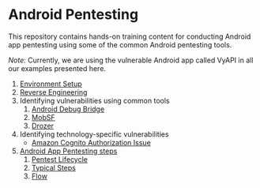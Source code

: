# Android Pentesting

This repository contains hands-on training content for conducting Android app pentesting using some of the common Android pentesting tools.

*Note:* Currently, we are using the vulnerable Android app called VyAPI in all our examples presented here. 

1. [Environment Setup](environment_setup/README.md)
2. [Reverse Engineering](reverse_engineering/README.md)
3. Identifying vulnerabilities using common tools
   1. [Android Debug Bridge](android_debug_bridge/README.md)
   2. [MobSF](mobsf/README.md)
   3. [Drozer](drozer/README.md)
4. Identifying technology-specific vulnerabilities
   * [Amazon Cognito Authorization Issue](amazon_cognito_authz_issue/README.md)
5. [Android App Pentesting steps](android_app_pentesting_steps/README.md)
	1. [Pentest Lifecycle](android_app_pentesting_steps/pentest_lifecycle/README.md)
	2. [Typical Steps](android_app_pentesting_steps/typical_steps/README.md)
	3. [Flow](android_app_pentesting_steps/flow/README.md)